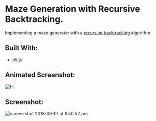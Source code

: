 # Maze Generation with Recursive Backtracking.
Implementing a maze generator with a [recursive backtracking](http://weblog.jamisbuck.org/2010/12/27/maze-generation-recursive-backtracking) algorithm.

## Built With:
- p5.js

## Animated Screenshot:
<!-- ![]() -->
![hi](https://media.giphy.com/media/U7Jp5g645hJw9m0eWx/giphy.gif)

## Screenshot:
![screen shot 2018-03-01 at 8 50 52 pm](https://user-images.githubusercontent.com/29472568/36881183-630e7a7a-1d92-11e8-935f-4033d1e38d88.png)


<!-- <iframe src="https://giphy.com/embed/U7Jp5g645hJw9m0eWx" width="480" height="300" frameBorder="0" class="giphy-embed" allowFullScreen></iframe><p><a href="https://giphy.com/gifs/U7Jp5g645hJw9m0eWx">via GIPHY</a></p> -->
